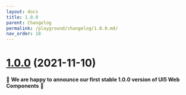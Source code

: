 ```yaml
---
layout: docs
title: 1.0.0
parent: Changelog
permalink: /playground/changelog/1.0.0.md/
nav_order: 18
---
```


# [1.0.0](https://github.com/SAP/ui5-webcomponents/compare/v1.0.0-rc.16...v1.0.0) (2021-11-10)


👏 **We are happy to announce our first stable 1.0.0 version of UI5 Web Components** 👏